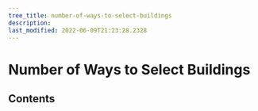 ```yaml
---
tree_title: number-of-ways-to-select-buildings
description: 
last_modified: 2022-06-09T21:23:28.2328
---
```


# Number of Ways to Select Buildings

## Contents
